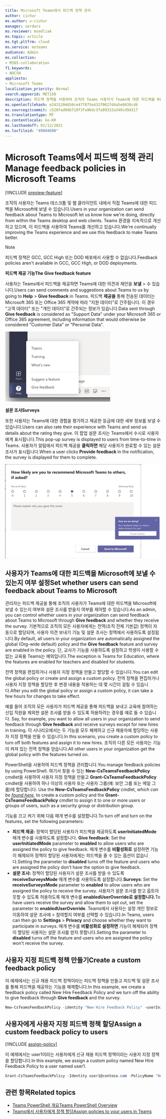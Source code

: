 ```yaml
---
title: Microsoft Teams에서 피드백 정책 관리
author: cichur
ms.author: v-cichur
manager: serdars
ms.reviewer: msedliak
ms.topic: article
ms.tgt.pltfrm: cloud
ms.service: msteams
audience: Admin
ms.collection:
- M365-collaboration
f1.keywords:
- NOCSH
appliesto:
- Microsoft Teams
localization_priority: Normal
search.appverid: MET150
description: 피드백 정책을 사용하여 조직의 Teams 사용자가 Teams에 대한 피드백을 Microsoft에 제출할 수 있는지 여부를 제어하는 방법을 배워야 합니다.
ms.openlocfilehash: e2415204650ce47f875e432f062fd4a5e0438cd6
ms.sourcegitcommit: c528fad9db719f3fa96dc3fa99332a349cd9d317
ms.translationtype: MT
ms.contentlocale: ko-KR
ms.lasthandoff: 01/12/2021
ms.locfileid: "49804698"
---
```

# <a name="manage-feedback-policies-in-microsoft-teams"></a><span data-ttu-id="7787a-103">Microsoft Teams에서 피드백 정책 관리</span><span class="sxs-lookup"><span data-stu-id="7787a-103">Manage feedback policies in Microsoft Teams</span></span>

[!INCLUDE [preview-feature](includes/preview-feature.md)]

<span data-ttu-id="7787a-104">조직의 사용자는 Teams 데스크톱 및 웹 클라이언트 내에서 직접 Teams에 대한 피드백을 Microsoft에 보낼 수 있습니다.</span><span class="sxs-lookup"><span data-stu-id="7787a-104">Users in your organization can send feedback about Teams to Microsoft let us know how we're doing, directly from within the Teams desktop and web clients.</span></span> <span data-ttu-id="7787a-105">Teams 환경을 지속적으로 개선하고 있으며, 이 피드백을 사용하여 Teams를 개선하고 있습니다.</span><span class="sxs-lookup"><span data-stu-id="7787a-105">We're continually improving the Teams experience and we use this feedback to make Teams better.</span></span>

> [!NOTE]
> <span data-ttu-id="7787a-106">피드백 정책은 GCC, GCC High 또는 DOD 배포에서 사용할 수 없습니다.</span><span class="sxs-lookup"><span data-stu-id="7787a-106">Feedback policies aren't available in GCC, GCC High, or DOD deployments.</span></span>

<span data-ttu-id="7787a-107">**피드백 제공 기능**</span><span class="sxs-lookup"><span data-stu-id="7787a-107">**The Give feedback feature**</span></span>

<span data-ttu-id="7787a-108">사용자는 Teams에서 피드백을 제공하면 Teams에 대한 의견과 제안을 **보낼**  >   수 있습니다.</span><span class="sxs-lookup"><span data-stu-id="7787a-108">Users can send comments and suggestions about Teams to us by going to **Help** > **Give feedback** in Teams.</span></span> <span data-ttu-id="7787a-109">피드백 **제공을** 통해 전송된 데이터는 Microsoft 365 또는 Office 365 계약에 따라 "지원 데이터"로 간주됩니다. 이 경우 "고객 데이터" 또는 "개인 데이터"로 간주되는 정보가 있습니다.</span><span class="sxs-lookup"><span data-stu-id="7787a-109">Data sent through **Give feedback** is considered as "Support Data" under your Microsoft 365 or Office 365 agreement, including information that would otherwise be considered "Customer Data" or "Personal Data".</span></span>

![Teams의 피드백 제공 옵션 스크린샷](media/manage-feedback-policies-in-teams-give-feedback.png)

<span data-ttu-id="7787a-111">**설문 조사**</span><span class="sxs-lookup"><span data-stu-id="7787a-111">**Surveys**</span></span>

<span data-ttu-id="7787a-112">또한 사용자는 Teams에 대한 경험을 평가하고 제공한 등급에 대한 세부 정보를 보낼 수 있습니다.</span><span class="sxs-lookup"><span data-stu-id="7787a-112">Users can also rate their experience with Teams and send us details about the rating they give.</span></span> <span data-ttu-id="7787a-113">이 팝업 설문 조사는 Teams에서 수시로 사용자에게 표시됩니다.</span><span class="sxs-lookup"><span data-stu-id="7787a-113">This pop-up survey is displayed to users from time-to-time in Teams.</span></span> <span data-ttu-id="7787a-114">사용자가 알림에서 피드백 제공을 **클릭하면** 해당 사용자가 완료할 수 있는 설문 조사가 표시됩니다.</span><span class="sxs-lookup"><span data-stu-id="7787a-114">When a user clicks **Provide feedback** in the notification, the survey is displayed for them to complete.</span></span>

![Teams의 설문 조사 알림 및 양식 스크린샷](media/manage-feedback-policies-in-teams-survey.png)

## <a name="set-whether-users-can-send-feedback-about-teams-to-microsoft"></a><span data-ttu-id="7787a-116">사용자가 Teams에 대한 피드백을 Microsoft에 보낼 수 있는지 여부 설정</span><span class="sxs-lookup"><span data-stu-id="7787a-116">Set whether users can send feedback about Teams to Microsoft</span></span>

<span data-ttu-id="7787a-117">관리자는 피드백 제공을 통해 조직의 사용자가 Teams에 대한 피드백을  Microsoft에 보낼 수 있는지 여부와 설문 조사를 받을지 여부를 제어할 수 있습니다.</span><span class="sxs-lookup"><span data-stu-id="7787a-117">As an admin, you can control whether users in your organization can send feedback about Teams to Microsoft through **Give feedback** and whether they receive the survey.</span></span> <span data-ttu-id="7787a-118">기본적으로 조직의 모든 사용자에게는 전역(조직 전체 기본값) 정책이 자동으로  할당되며, 사용자 의견 보내기 기능 및 설문 조사는 정책에서 사용하도록 설정됩니다.</span><span class="sxs-lookup"><span data-stu-id="7787a-118">By default, all users in your organization are automatically assigned the global (Org-wide default) policy and the **Give feedback** feature and survey are enabled in the policy.</span></span> <span data-ttu-id="7787a-119">단, 교사가 기능을 사용하도록 설정하고 학생이 사용할 수 없는 교육용 Teams는 예외입니다.</span><span class="sxs-lookup"><span data-stu-id="7787a-119">The exception is Teams for Education, where the features are enabled for teachers and disabled for students.</span></span>

<span data-ttu-id="7787a-120">전역 정책을 편집하거나 사용자 지정 정책을 만들고 할당할 수 있습니다.</span><span class="sxs-lookup"><span data-stu-id="7787a-120">You can edit the global policy or create and assign a custom policy.</span></span> <span data-ttu-id="7787a-121">전역 정책을 편집하거나 사용자 지정 정책을 할당한 후 변경 내용을 적용하는 데 몇 시간이 걸릴 수 있습니다.</span><span class="sxs-lookup"><span data-stu-id="7787a-121">After you edit the global policy or assign a custom policy, it can take a few hours for changes to take effect.</span></span>

<span data-ttu-id="7787a-122">예를 들어 조직의 모든 사용자가 피드백 제공을 통해 피드백을 보내고 교육에 참여하는 신입 직원을 제외한 설문 조사를 받을 수 있도록 허용하려는 경우를 예로 들 수 있습니다. </span><span class="sxs-lookup"><span data-stu-id="7787a-122">Say, for example, you want to allow all users in your organization to send feedback through **Give feedback** and receive surveys except for new hires in training.</span></span> <span data-ttu-id="7787a-123">이 시나리오에서는 두 기능을 모두 해제하고 신규 채용자에 할당하는 사용자 지정 정책을 만들 수 있습니다.</span><span class="sxs-lookup"><span data-stu-id="7787a-123">In this scenario, you create a custom policy to turn off both features and assign it to new hires.</span></span> <span data-ttu-id="7787a-124">조직의 다른 모든 사용자는 기능이 켜져 있는 전역 정책을 얻습니다.</span><span class="sxs-lookup"><span data-stu-id="7787a-124">All other users in your organization get the global policy with the features turned on.</span></span>  

<span data-ttu-id="7787a-125">PowerShell을 사용하여 피드백 정책을 관리합니다.</span><span class="sxs-lookup"><span data-stu-id="7787a-125">You manage feedback policies by using PowerShell.</span></span> <span data-ttu-id="7787a-126">여기서 찾을 수 있는 **New-CsTeamsFeedbackPolicy** cmdlet을 사용하여 사용자 지정 정책을 만들고 **Grant-CsTeamsFeedbackPolicy** cmdlet을 사용하여 하나 이상의 사용자 또는 사용자 그룹(예: 보안 그룹 또는 메일 그룹)에 할당합니다. *[](https://docs.microsoft.com/office365/enterprise/powershell/manage-skype-for-business-online-with-office-365-powershell)*</span><span class="sxs-lookup"><span data-stu-id="7787a-126">Use the **New-CsTeamsFeedbackPolicy** cmdlet, *which can be [found here](https://docs.microsoft.com/office365/enterprise/powershell/manage-skype-for-business-online-with-office-365-powershell)*, to create a custom policy and the **Grant-CsTeamsFeedbackPolicy** cmdlet to assign it to one or more users or groups of users, such as a security group or distribution group.</span></span>

<span data-ttu-id="7787a-127">기능을 끄고 켜기 위해 다음 매개 변수를 설정합니다.</span><span class="sxs-lookup"><span data-stu-id="7787a-127">To turn off and turn on the features, set the following parameters:</span></span>

 - <span data-ttu-id="7787a-128">**피드백 제공:** 정책이 할당된 사용자가 피드백을 제공하도록 **userInitiatedMode** 매개 변수를 사용하도록 설정합니다. </span><span class="sxs-lookup"><span data-stu-id="7787a-128">**Give feedback**: Set the **userInitiatedMode** parameter to **enabled** to allow users who are assigned the policy to give feedback.</span></span> <span data-ttu-id="7787a-129">매개 변수를 **비활성화로** 설정하면 기능이 해제되어 정책이 할당된 사용자에게는 피드백을 줄 수 있는 옵션이 없습니다.</span><span class="sxs-lookup"><span data-stu-id="7787a-129">Setting the parameter to **disabled** turns off the feature and users who are assigned the policy don't have the option to give feedback.</span></span>
 - <span data-ttu-id="7787a-130">**설문 조사:** 정책이 할당된 사용자가 설문  조사를 받을 수 있도록 **receiveSurveysMode** 매개 변수를 사용하도록 설정합니다.</span><span class="sxs-lookup"><span data-stu-id="7787a-130">**Surveys**: Set the **receiveSurveysMode** parameter to **enabled** to allow users who are assigned the policy to receive the survey.</span></span> <span data-ttu-id="7787a-131">사용자가 설문 조사를 받고 옵트아웃할 수 있도록 허용하도록 매개 변수를 **enabledUserOverride로 설정합니다.**</span><span class="sxs-lookup"><span data-stu-id="7787a-131">To have users receive the survey and allow them to opt out, set the parameter to **enabledUserOverride**.</span></span> <span data-ttu-id="7787a-132">Teams에서 사용자는 설정 개인 정보로 이동하여 설문 조사에  >   참여할지 여부를 선택할 수 있습니다.</span><span class="sxs-lookup"><span data-stu-id="7787a-132">In Teams, users can then go to **Settings** > **Privacy** and choose whether they want to participate in surveys.</span></span> <span data-ttu-id="7787a-133">매개 변수를 **비활성화로 설정하면** 기능이 해제되어 정책이 할당된 사용자는 설문 조사를 받지 못합니다.</span><span class="sxs-lookup"><span data-stu-id="7787a-133">Setting the parameter to **disabled** turns off the feature and users who are assigned the policy won't receive the survey.</span></span>

## <a name="create-a-custom-feedback-policy"></a><span data-ttu-id="7787a-134">사용자 지정 피드백 정책 만들기</span><span class="sxs-lookup"><span data-stu-id="7787a-134">Create a custom feedback policy</span></span>

<span data-ttu-id="7787a-135">이 예제에서는 신규 채용 피드백 정책이라는 피드백 정책을 만들고 피드백 및 설문  조사를 통해 피드백을 제공하는 기능을 해제합니다.</span><span class="sxs-lookup"><span data-stu-id="7787a-135">In this example, we create a feedback policy called New Hire Feedback Policy and we turn off the ability to give feedback through **Give feedback** and the survey.</span></span>

```PowerShell
New-CsTeamsFeedbackPolicy -identity "New Hire Feedback Policy" -userInitiatedMode disabled -receiveSurveysMode disabled
```

## <a name="assign-a-custom-feedback-policy-to-users"></a><span data-ttu-id="7787a-136">사용자에게 사용자 지정 피드백 정책 할당</span><span class="sxs-lookup"><span data-stu-id="7787a-136">Assign a custom feedback policy to users</span></span>

[!INCLUDE [assign-policy](includes/assign-policy.md)]

<span data-ttu-id="7787a-137">이 예제에서는 user1이라는 사용자에게 신규 채용 피드백 정책이라는 사용자 지정 정책을 할당합니다.</span><span class="sxs-lookup"><span data-stu-id="7787a-137">In this example, we assign a custom policy named New Hire Feedback Policy to a user named user1.</span></span>

```PowerShell
Grant-CsTeamsFeedbackPolicy -Identity user1@contoso.com -PolicyName "New Hire Feedback Policy"
```

## <a name="related-topics"></a><span data-ttu-id="7787a-138">관련 항목</span><span class="sxs-lookup"><span data-stu-id="7787a-138">Related topics</span></span>

- [<span data-ttu-id="7787a-139">Teams PowerShell 개요</span><span class="sxs-lookup"><span data-stu-id="7787a-139">Teams PowerShell Overview</span></span>](teams-powershell-overview.md)
- [<span data-ttu-id="7787a-140">Teams에서 사용자에게 정책 할당</span><span class="sxs-lookup"><span data-stu-id="7787a-140">Assign policies to your users in Teams</span></span>](assign-policies.md)